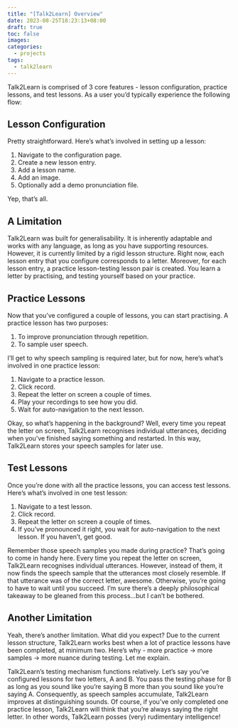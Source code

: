```yaml
---
title: "[Talk2Learn] Overview"
date: 2023-08-25T18:23:13+08:00
draft: true
toc: false
images:
categories:
  - projects
tags:
  - talk2learn
---
```

Talk2Learn is comprised of 3 core features - lesson configuration, practice lessons, and test lessons. As a user you’d typically experience the following flow:

## Lesson Configuration
Pretty straightforward. Here’s what’s involved in setting up a lesson:

1. Navigate to the configuration page.
2. Create a new lesson entry.
3. Add a lesson name.
4. Add an image.
5. Optionally add a demo pronunciation file.

Yep, that’s all.

## A Limitation
Talk2Learn was built for generalisability. It is inherently adaptable and works with any language, as long as you have supporting resources. However, it is currently limited by a rigid lesson structure. Right now, each lesson entry that you configure corresponds to a letter. Moreover, for each lesson entry, a practice lesson-testing lesson pair is created. You learn a letter by practising, and testing yourself based on your practice.

## Practice Lessons
Now that you’ve configured a couple of lessons, you can start practising. A practice lesson has two purposes:

1. To improve pronunciation through repetition.
2. To sample user speech.

I’ll get to why speech sampling is required later, but for now, here’s what’s involved in one practice lesson:

1. Navigate to a practice lesson.
2. Click record.
3. Repeat the letter on screen a couple of times.
4. Play your recordings to see how you did.
5. Wait for auto-navigation to the next lesson.

Okay, so what’s happening in the background? Well, every time you repeat the letter on screen, Talk2Learn recognises individual utterances, deciding when you’ve finished saying something and restarted. In this way, Talk2Learn stores your speech samples for later use.

## Test Lessons
Once you’re done with all the practice lessons, you can access test lessons. Here’s what’s involved in one test lesson:

1. Navigate to a test lesson.
2. Click record.
3. Repeat the letter on screen a couple of times.
4. If you’ve pronounced it right, you wait for auto-navigation to the next lesson. If you haven’t, get good.

Remember those speech samples you made during practice? That’s going to come in handy here. Every time you repeat the letter on screen, Talk2Learn recognises individual utterances. However, instead of them, it now finds the speech sample that the utterances most closely resemble. If that utterance was of the correct letter, awesome. Otherwise, you’re going to have to wait until you succeed. I’m sure there’s a deeply philosophical takeaway to be gleaned from this process…but I can’t be bothered.

## Another Limitation
Yeah, there’s another limitation. What did you expect? Due to the current lesson structure, Talk2Learn works best when a lot of practice lessons have been completed, at minimum two. Here’s why - more practice → more samples → more nuance during testing. Let me explain.
 
Talk2Learn’s testing mechanism functions relatively. Let’s say you’ve configured lessons for two letters, A and B. You pass the testing phase for B as long as you sound like you’re saying B more than you sound like you’re saying A. Consequently, as speech samples accumulate, Talk2Learn improves at distinguishing sounds. Of course, if you’ve only completed one practice lesson, Talk2Learn will think that you’re always saying the right letter. In other words, Talk2Learn posses (very) rudimentary intelligence!
